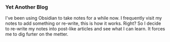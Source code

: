 ### Yet Another Blog

I've been using Obsidian to take notes for a while now. I frequently visit my notes to add something or re-write, this is how it works. Right?
So I decide to re-write my notes into post-like articles and see what I can learn. It forces me to dig furter on the metter.
